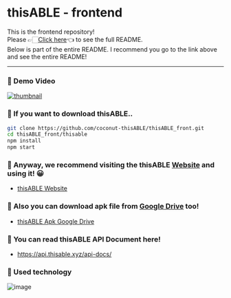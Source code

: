 # thisABLE - frontend 
This is the frontend repository! <br />
Please 👉🏻[Click here](https://github.com/coconut-thisABLE)👈 to see the full README. <br />
Below is part of the entire README. I recommend you go to the link above and see the entire README!

---

### 🥥 Demo Video
[![thumbnail](https://user-images.githubusercontent.com/49112482/160967958-ff06b967-4004-46ce-940f-2360381d8305.png)](https://youtu.be/_5tZRegFqG8)

### 🥥 If you want to download thisABLE..
```bash
git clone https://github.com/coconut-thisABLE/thisABLE_front.git
cd thisABLE_front/thisable
npm install
npm start
```

### 🥥 Anyway, we recommend visiting the thisABLE [Website](https://coconut-343907.du.r.appspot.com/) and using it! 😀
- [thisABLE Website](https://coconut-343907.du.r.appspot.com/)

### 🥥 Also you can download apk file from [Google Drive](https://drive.google.com/file/d/1QH_kprV0aGLTdOSDjx8_zG4pfMktKyDQ/view?usp=sharing) too!
- [thisABLE Apk Google Drive](https://drive.google.com/file/d/1QH_kprV0aGLTdOSDjx8_zG4pfMktKyDQ/view?usp=sharing)

### 🥥 You can read thisABLE API Document here!
- https://api.thisable.xyz/api-docs/

### 🥥 Used technology
![image](https://user-images.githubusercontent.com/49112482/160789686-569a05a2-5790-423c-bb5f-bd8be5a808cb.png)
